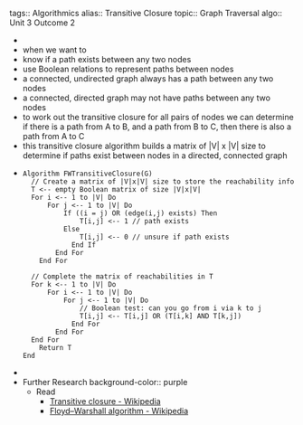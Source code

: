 tags:: Algorithmics
alias:: Transitive Closure
topic:: Graph Traversal
algo:: Unit 3 Outcome 2

-
- when we want to
- know if a path exists between any two nodes
- use Boolean relations to represent paths between nodes
- a connected, undirected graph always has a path between any two nodes
- a connected, directed graph may not have paths between any two nodes
- to work out the transitive closure for all pairs of nodes we can determine if there is a path from A to B, and a path from B to C, then there is also a path from A to C
- this transitive closure algorithm builds a matrix of |V| x |V| size to determine if paths exist between nodes in a directed, connected graph
- ```
  Algorithm FWTransitiveClosure(G)
  	// Create a matrix of |V|x|V| size to store the reachability info
  	T <-- empty Boolean matrix of size |V|x|V|
  	For i <-- 1 to |V| Do 
  		For j <-- 1 to |V| Do
  			If ((i = j) OR (edge(i,j) exists) Then
  				T[i,j] <-- 1 // path exists
  			Else
  				T[i,j] <-- 0 // unsure if path exists
              End If
          End For
      End For
  	
  	// Complete the matrix of reachabilities in T
  	For k <-- 1 to |V| Do
  		For i <-- 1 to |V| Do
  			For j <-- 1 to |V| Do
  				// Boolean test: can you go from i via k to j
  				T[i,j] <-- T[i,j] OR (T[i,k] AND T[k,j])
              End For
          End For
  	End For     
      Return T
  End
  ```
-
- Further Research
  background-color:: purple
	- Read
		- [Transitive closure - Wikipedia](https://en.wikipedia.org/wiki/Transitive_closure#In_graph_theory)
		- [Floyd–Warshall algorithm - Wikipedia](https://en.wikipedia.org/wiki/Floyd%E2%80%93Warshall_algorithm)